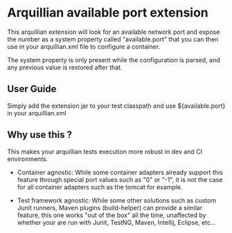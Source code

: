 Arquillian available port extension
===================================
This arquillian extension will look for an available network port and expose the number as a system property
called "available.port" that you can then use in your arquillian.xml file to configure a container.

The system property is only present while the configuration is parsed, and any previous value is restored after that.

User Guide
----------
Simply add the extension jar to your test classpath and use ${available.port} in your arquillian.xml


Why use this ?
--------------

This makes your arquillian tests execution more robust in dev and CI environments.

- Container agnostic:
While some container adapters already support this feature through special port values such as "0" or "-1", it is not the case for all
container adapters such as the tomcat for example.

- Test framework agnostic:
While some other solutions such as custom Junit runners, Maven plugins (build-helper) can provide a similar feature,
this one works "out of the box" all the time, unaffected by whether your are run with Junit, TestNG, Maven, Intellij, Eclipse, etc...
